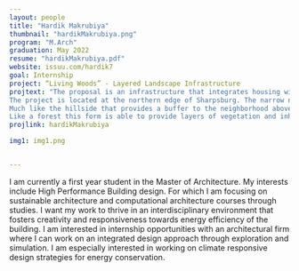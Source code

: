 ```yaml
---
layout: people
title: "Hardik Makrubiya"
thumbnail: "hardikMakrubiya.png"
program: "M.Arch"
graduation: May 2022
resume: "hardikMakrubiya.pdf"
website: issuu.com/hardik7
goal: Internship
project: “Living Woods” - Layered Landscape Infrastructure
projtext: "The proposal is an infrastructure that integrates housing with four constructed landscapes: a dense linear forest, an agrarian canopy, an understory park and cliff housing. 
The project is located at the northern edge of Sharpsburg. The narrow neighborhood is sandwiched between Allegheny river on the south and a highway at the foot of a cliff-like hill to the north. It lacks accessible green space. And the adjacent highway is a source of noise and air pollution. The proposed infrastructure and housing complex layers different landscapes on the edge of the highway to buffer the neighborhood and provide a variety of spaces for the community and storm-water management. 
Much like the hillside that provides a buffer to the neighborhood above the highway, my layered infrastructure provides a buffer to the neighborhood below the highway. The dense forest biome to the north works as a buffer providing sound and air filtration. The agrarian biome at the canopy level integrates urban farming with the housing to provide the community garden plots as well as a potential source of income for the complex which can help subsidize the housing. The ground level understory biome manages storm-water and accommodates public parks. The cliff biome to the south stacks dwelling units eight stories high. The massing of the housing in two rows responds to the water flow from the hill above and street intersections below to connect the park with the neighborhood. The distribution also allows for solar access to all the units as well as permitting cross ventilation. 
Like a forest this form is able to provide layers of vegetation and inhabitation.. This project gives the experience of being in woods and the farm in the city."
projlink: hardikMakrubiya

img1: img1.png


---
```


I am currently a first year student in the Master of Architecture. My interests include High Performance Building design. For which I am focusing on sustainable architecture and computational architecture courses through studies. I want my work to thrive in an interdisciplinary environment that fosters creativity and responsiveness towards energy efficiency of the building. 
I am interested in internship opportunities with an architectural firm where I can work on an integrated design approach through exploration and simulation. I am especially interested in working on climate responsive design strategies for energy conservation.

